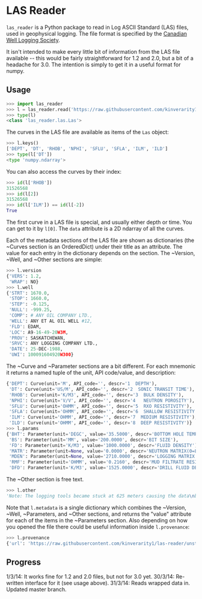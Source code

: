 LAS Reader
==========

``las_reader`` is a Python package to read in Log ASCII Standard (LAS) files, used in geophysical 
logging. The file format is specified by the 
[Canadian Well Logging Society](http://cwls.org/las_info.php). 

It isn't intended to make every little bit of information from the LAS file available --
this would be fairly straightforward for 1.2 and 2.0, but a bit of a headache for 3.0. The
intention is simply to get it in a useful format for numpy.

Usage
-----

```python
>>> import las_reader
>>> l = las_reader.read('https://raw.githubusercontent.com/kinverarity1/las-reader/unstable/standards/examples/1.2/sample.las')
>>> type(l)
<class 'las_reader.las.Las'>
```

The curves in the LAS file are available as items of the ``Las`` object:

```python
>>> l.keys()
['DEPT', 'DT', 'RHOB', 'NPHI', 'SFLU', 'SFLA', 'ILM', 'ILD']
>>> type(l['DT'])
<type 'numpy.ndarray'>
```

You can also access the curves by their index:

```python
>>> id(l['RHOB'])
31526568
>>> id(l[2])
31526568
>>> id(l['ILM']) == id(l[-2])
True
```

The first curve in a LAS file is special, and usually either depth or time. You can
get to it by ``l[0]``. The ``data`` attribute is a 2D ndarray of all the curves.

Each of the metadata sections of the LAS file are shown as dictionaries 
(the ~Curves section is an OrderedDict) under their title as an attribute.
The value for each entry in the dictionary depends on the section. The
~Version, ~Well, and ~Other sections are simple:

```python
>>> l.version
{'VERS': 1.2,
 'WRAP': NO}
>>> l.well
{'STRT': 1670.0,
 'STOP': 1660.0,
 'STEP': -0.125,
 'NULL': -999.25,
 'COMP': # ANY OIL COMPANY LTD.,
 'WELL': ANY ET AL OIL WELL #12,
 'FLD': EDAM,
 'LOC': A9-16-49-20W3M,
 'PROV': SASKATCHEWAN,
 'SRVC': ANY LOGGING COMPANY LTD.,
 'DATE': 25-DEC-1988,
 'UWI': 100091604920W300}
```

The ~Curve and ~Parameter sections are a bit different. For each mnemonic it returns a
named tuple of the unit, API code/value, and description:

```python
{'DEPT': Curve(unit='M', API_code='', descr='1  DEPTH'),
 'DT': Curve(unit='US/M', API_code='', descr='2  SONIC TRANSIT TIME'),
 'RHOB': Curve(unit='K/M3', API_code='', descr='3  BULK DENSITY'),
 'NPHI': Curve(unit='V/V', API_code='', descr='4   NEUTRON POROSITY'),
 'SFLU': Curve(unit='OHMM', API_code='', descr='5  RXO RESISTIVITY'),
 'SFLA': Curve(unit='OHMM', API_code='', descr='6  SHALLOW RESISTIVITY'),
 'ILM': Curve(unit='OHMM', API_code='', descr='7  MEDIUM RESISTIVITY'),
 'ILD': Curve(unit='OHMM', API_code='', descr='8  DEEP RESISTIVITY')}
>>> l.params
{'BHT': Parameter(unit='DEGC', value='35.5000', descr='BOTTOM HOLE TEMPERATURE'),
 'BS': Parameter(unit='MM', value='200.0000', descr='BIT SIZE'),
 'FD': Parameter(unit='K/M3', value='1000.0000', descr='FLUID DENSITY'),
 'MATR': Parameter(unit=None, value='0.0000', descr='NEUTRON MATRIX(0=LIME,1=SAND,2=DOLO)'),
 'MDEN': Parameter(unit=None, value='2710.0000', descr='LOGGING MATRIX DENSITY'),
 'RMF': Parameter(unit='OHMM', value='0.2160', descr='MUD FILTRATE RESISTIVITY'),
 'DFD': Parameter(unit='K/M3', value='1525.0000', descr='DRILL FLUID DENSITY')}
```

The ~Other section is free text.

```python
>>> l.other
'Note: The logging tools became stuck at 625 meters causing the data\nbetween 625 meters and 615 meters to be invalid.'
 ```

Note that ``l.metadata`` is a single dictionary which combines the ~Version, ~Well, ~Parameters, 
and ~Other sections, and returns the "value" attribute for each of the items in the ~Parameters section. 
Also depending on how you opened the file there could be useful information
inside ``l.provenance``:

```python
>>> l.provenance
{'url': 'https://raw.githubusercontent.com/kinverarity1/las-reader/unstable/standards/examples/1.2/sample.las', 'path': None, 'time_opened': datetime.datetime(2014, 3, 30, 20, 3, 25, 836000), 'name': 'sample.las'}
```

Progress
--------

1/3/14: It works fine for 1.2 and 2.0 files, but not for 3.0 yet.
30/3/14: Re-written interface for it (see usage above).
31/3/14: Reads wrapped data in. Updated master branch.